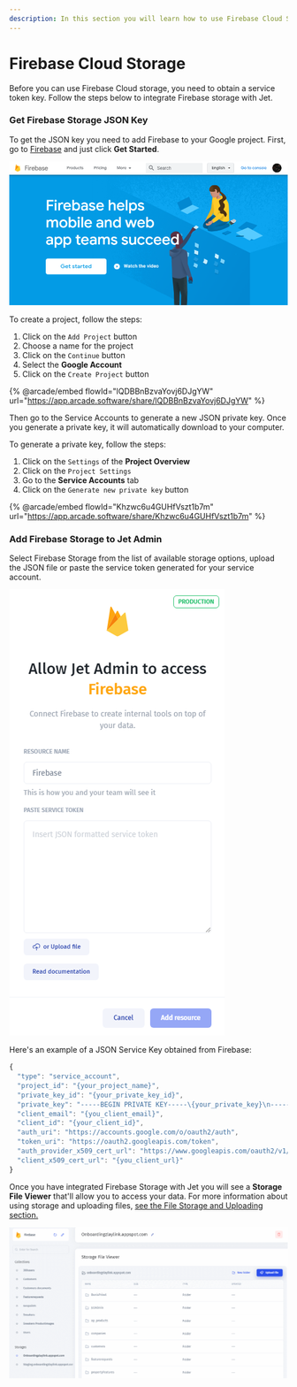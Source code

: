 ```yaml
---
description: In this section you will learn how to use Firebase Cloud Storage
---
```


# Firebase Cloud Storage

Before you can use Firebase Cloud storage, you need to obtain a service token key. Follow the steps below to integrate Firebase storage with Jet.‌

### Get Firebase Storage JSON Key <a href="#1-get-firebase-key" id="1-get-firebase-key"></a>

To get the JSON key you need to add Firebase to your Google project. First, go to [Firebase](https://firebase.google.com/) and just click **Get Started**.

![](<../../../.gitbook/assets/image (791).png>)

To create a project, follow the steps:

1. Click on the `Add Project` button
2. Choose a name for the project
3. Click on the `Continue` button
4. Select the **Google Account**
5. Click on the `Create Project` button

{% @arcade/embed flowId="lQDBBnBzvaYovj6DJgYW" url="https://app.arcade.software/share/lQDBBnBzvaYovj6DJgYW" %}

Then go to the Service Accounts to generate a new JSON private key. Once you generate a private key, it will automatically download to your computer.​

To generate a private key, follow the steps:

1. Click on the `Settings` of the **Project Overview**
2. Click on the `Project Settings`
3. Go to the **Service Accounts** tab
4. Click on the `Generate new private key` button

{% @arcade/embed flowId="Khzwc6u4GUHfVszt1b7m" url="https://app.arcade.software/share/Khzwc6u4GUHfVszt1b7m" %}

### Add Firebase Storage to Jet Admin <a href="#2-add-firebase-to-jet-admin" id="2-add-firebase-to-jet-admin"></a>

Select Firebase Storage from the list of available storage options, upload the JSON file or paste the service token generated for your service account.

![](<../../../.gitbook/assets/image (793).png>)

Here's an example of a JSON Service Key obtained from Firebase:

```javascript
{
  "type": "service_account",
  "project_id": "{your_project_name}",
  "private_key_id": "{your_private_key_id}",
  "private_key": "-----BEGIN PRIVATE KEY-----\{your_private_key}\n-----END PRIVATE KEY-----\n",
  "client_email": "{you_client_email}",
  "client_id": "{your_client_id}",
  "auth_uri": "https://accounts.google.com/o/oauth2/auth",
  "token_uri": "https://oauth2.googleapis.com/token",
  "auth_provider_x509_cert_url": "https://www.googleapis.com/oauth2/v1/certs",
  "client_x509_cert_url": "{you_client_url}"
}
```

Once you have integrated Firebase Storage with Jet you will see a **Storage File Viewer** that'll allow you to access your data. For more information about using storage and uploading files, [see the File Storage and Uploading section.](https://docs.jetadmin.io/user-guide/data/file-storage-and-uploading)

![](../../../.gitbook/assets/GIF213.gif)
